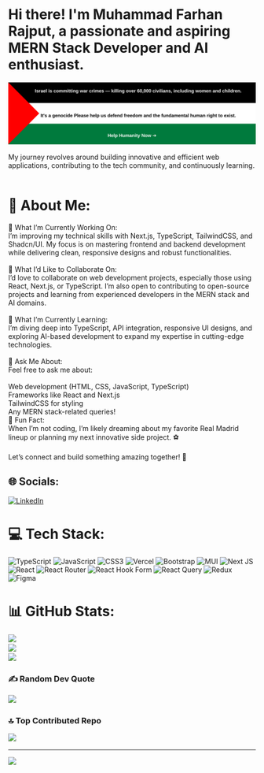 # Hi there! I'm **Muhammad Farhan Rajput**, a passionate and aspiring **MERN Stack Developer** and AI enthusiast.  

[![Stand With Palestine](https://github.com/standforhumanity/stand-with-palestine/blob/main/Banners/Banner1.svg)](https://stand-with-palestine.vercel.app)

My journey revolves around building innovative and efficient web applications, contributing to the tech community, and continuously learning.<br><br>
# 💫 About Me:
🔭 What I’m Currently Working On:<br>I’m improving my technical skills with Next.js, TypeScript, TailwindCSS, and Shadcn/UI.
My focus is on mastering frontend and backend development while delivering clean, responsive designs and robust functionalities.<br><br>
🤝 What I’d Like to Collaborate On:<br>I’d love to collaborate on web development projects, especially those using React, Next.js, or TypeScript. I’m also open to contributing to open-source projects and learning from experienced developers in the MERN stack and AI domains.<br><br>🌱 What I’m Currently Learning:<br>I’m diving deep into TypeScript, API integration, responsive UI designs, and exploring AI-based development to expand my expertise in cutting-edge technologies.<br><br>💬 Ask Me About:<br>Feel free to ask me about:<br><br>Web development (HTML, CSS, JavaScript, TypeScript)<br>Frameworks like React and Next.js<br>TailwindCSS for styling<br>Any MERN stack-related queries!<br>🎉 Fun Fact:<br>When I’m not coding, I’m likely dreaming about my favorite Real Madrid lineup or planning my next innovative side project. ⚽<br><br>Let’s connect and build something amazing together! 🚀


## 🌐 Socials:
[![LinkedIn](https://img.shields.io/badge/LinkedIn-%230077B5.svg?logo=linkedin&logoColor=white)](www.linkedin.com/in/muhammad-farhan-rajput-78b5062b9) 

# 💻 Tech Stack:
![TypeScript](https://img.shields.io/badge/typescript-%23007ACC.svg?style=for-the-badge&logo=typescript&logoColor=white) ![JavaScript](https://img.shields.io/badge/javascript-%23323330.svg?style=for-the-badge&logo=javascript&logoColor=%23F7DF1E) ![CSS3](https://img.shields.io/badge/css3-%231572B6.svg?style=for-the-badge&logo=css3&logoColor=white) ![Vercel](https://img.shields.io/badge/vercel-%23000000.svg?style=for-the-badge&logo=vercel&logoColor=white) ![Bootstrap](https://img.shields.io/badge/bootstrap-%238511FA.svg?style=for-the-badge&logo=bootstrap&logoColor=white) ![MUI](https://img.shields.io/badge/MUI-%230081CB.svg?style=for-the-badge&logo=mui&logoColor=white) ![Next JS](https://img.shields.io/badge/Next-black?style=for-the-badge&logo=next.js&logoColor=white) ![React](https://img.shields.io/badge/react-%2320232a.svg?style=for-the-badge&logo=react&logoColor=%2361DAFB) ![React Router](https://img.shields.io/badge/React_Router-CA4245?style=for-the-badge&logo=react-router&logoColor=white) ![React Hook Form](https://img.shields.io/badge/React%20Hook%20Form-%23EC5990.svg?style=for-the-badge&logo=reacthookform&logoColor=white) ![React Query](https://img.shields.io/badge/-React%20Query-FF4154?style=for-the-badge&logo=react%20query&logoColor=white) ![Redux](https://img.shields.io/badge/redux-%23593d88.svg?style=for-the-badge&logo=redux&logoColor=white) ![Figma](https://img.shields.io/badge/figma-%23F24E1E.svg?style=for-the-badge&logo=figma&logoColor=white)
# 📊 GitHub Stats:
![](https://github-readme-stats.vercel.app/api?username=mfsrajput&theme=dark&hide_border=false&include_all_commits=false&count_private=false)<br/>
![](https://github-readme-streak-stats.herokuapp.com/?user=S-M-Usman&theme=dark&hide_border=false)<br/>
![](https://github-readme-stats.vercel.app/api/top-langs/?username=S-M-Usman&theme=dark&hide_border=false&include_all_commits=false&count_private=false&layout=compact)

### ✍️ Random Dev Quote
![](https://quotes-github-readme.vercel.app/api?type=vetical&theme=radical)

### 🔝 Top Contributed Repo
![](https://github-contributor-stats.vercel.app/api?username=mfsrajput&limit=5&theme=dark&combine_all_yearly_contributions=true)

---
[![](https://visitcount.itsvg.in/api?id=mfsrajput&icon=0&color=0)](https://visitcount.itsvg.in)

<!-- Proudly created with GPRM ( https://gprm.itsvg.in ) -->
